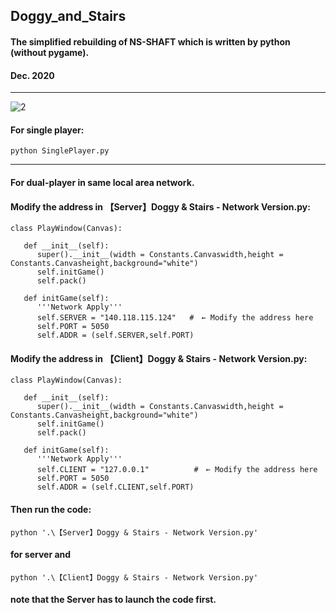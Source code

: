 ##  **Doggy_and_Stairs** 
#### **The simplified rebuilding of NS-SHAFT which is written by python (without pygame).** ####
#### **Dec. 2020**

---
![2](https://user-images.githubusercontent.com/73574008/165480533-0185f474-8011-4782-ab37-c4d8bf1bcf8d.PNG)


#### **For single player:**

```
python SinglePlayer.py
```
---

#### **For dual-player in same local area network.**

#### **Modify the address in 【Server】Doggy & Stairs - Network Version.py:**
```
class PlayWindow(Canvas):
   
   def __init__(self):
      super().__init__(width = Constants.Canvaswidth,height = Constants.Canvasheight,background="white")
      self.initGame()
      self.pack()
        
   def initGame(self):
      '''Network Apply'''
      self.SERVER = "140.118.115.124"   #　← Modify the address here
      self.PORT = 5050
      self.ADDR = (self.SERVER,self.PORT)
```

#### **Modify the address in 【Client】Doggy & Stairs - Network Version.py:**
```
class PlayWindow(Canvas):

   def __init__(self):
      super().__init__(width = Constants.Canvaswidth,height = Constants.Canvasheight,background="white")
      self.initGame()
      self.pack()
        
   def initGame(self):
      '''Network Apply'''
      self.CLIENT = "127.0.0.1"          #　← Modify the address here
      self.PORT = 5050
      self.ADDR = (self.CLIENT,self.PORT)
```

#### **Then run the code:**
```
python '.\【Server】Doggy & Stairs - Network Version.py'
```
#### **for server and**
```
python '.\【Client】Doggy & Stairs - Network Version.py'
```
#### **note that the Server has to launch the code first.**
